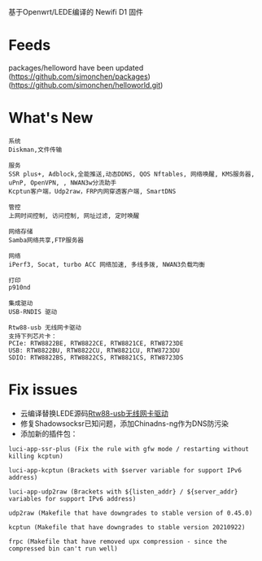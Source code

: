基于Openwrt/LEDE编译的 Newifi D1 固件

# Feeds
packages/helloword have been updated 
(https://github.com/simonchen/packages) (https://github.com/simonchen/helloworld.git)

# What's New
```
系统
Diskman,文件传输

服务
SSR plus+, Adblock,全能推送,动态DDNS, QOS Nftables, 网络唤醒, KMS服务器, uPnP, OpenVPN, , NWAN3w分流助手
Kcptun客户端，Udp2raw，FRP内网穿透客户端, SmartDNS

管控
上网时间控制, 访问控制, 网址过滤, 定时唤醒

网络存储
Samba网络共享,FTP服务器

网络
iPerf3, Socat, turbo ACC 网络加速, 多线多拨, NWAN3负载均衡

打印
p910nd

集成驱动
USB-RNDIS 驱动

Rtw88-usb 无线网卡驱动
支持下列芯片卡：
PCIe: RTW8822BE, RTW8822CE, RTW8821CE, RTW8723DE
USB: RTW8822BU, RTW8822CU, RTW8821CU, RTW8723DU
SDIO: RTW8822BS, RTW8822CS, RTW8821CS, RTW8723DS
```

# Fix issues

- 云编译替换LEDE源码[Rtw88-usb无线网卡驱动](https://github.com/simonchen/rtw88)
- 修复Shadowsocksr已知问题，添加Chinadns-ng作为DNS防污染
- 添加新的插件包：
```
luci-app-ssr-plus (Fix the rule with gfw mode / restarting without killing kcptun)

luci-app-kcptun (Brackets with $server variable for support IPv6 address)

luci-app-udp2raw (Brackets with ${listen_addr} / ${server_addr} variables for support IPv6 address)

udp2raw (Makefile that have downgrades to stable version of 0.45.0)

kcptun (Makefile that have downgrades to stable version 20210922)

frpc (Makefile that have removed upx compression - since the compressed bin can't run well)
```
